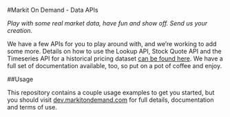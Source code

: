 #Markit On Demand - Data APIs

_Play with some real market data, have fun and show off. Send us your creation._

We have a few APIs for you to play around with, and we’re working to add some more. Details on how to use the Lookup API, Stock Quote API and the Timeseries API for a historical pricing dataset [can be found here](http://dev.markitondemand.com). We have a full set of documentation available, too, so put on a pot of coffee and enjoy. 

##Usage

This repository contains a couple usage examples to get you started, but you should visit [dev.markitondemand.com](http://dev.markitondemand.com/) for full details, documentation and terms of use.
